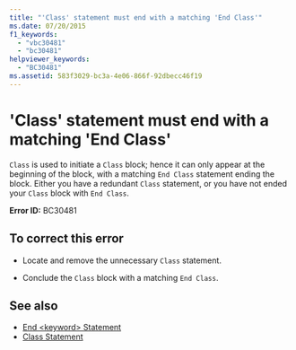 ```yaml
---
title: "'Class' statement must end with a matching 'End Class'"
ms.date: 07/20/2015
f1_keywords: 
  - "vbc30481"
  - "bc30481"
helpviewer_keywords: 
  - "BC30481"
ms.assetid: 583f3029-bc3a-4e06-866f-92dbecc46f19
---
```

# 'Class' statement must end with a matching 'End Class'
`Class` is used to initiate a `Class` block; hence it can only appear at the beginning of the block, with a matching `End Class` statement ending the block. Either you have a redundant `Class` statement, or you have not ended your `Class` block with `End Class`.  
  
 **Error ID:** BC30481  
  
## To correct this error  
  
- Locate and remove the unnecessary `Class` statement.  
  
- Conclude the `Class` block with a matching `End Class`.  
  
## See also

- [End \<keyword> Statement](../../../visual-basic/language-reference/statements/end-keyword-statement.md)
- [Class Statement](../../../visual-basic/language-reference/statements/class-statement.md)
